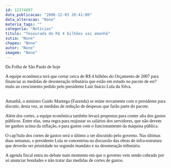```yaml
---
id: 12374897
data_publicacao: "2006-12-03 20:41:00"
data_alteracao: "None"
materia_tags: ""
categoria: "Notícias"
titulo: "Tesourada de R$ 4 bilhões sai amanhã"
sutia: "None"
chapeu: "None"
autor: "None"
imagem: "None"
---
```

<p><P><FONT face=Verdana>Da Folha de São Paulo de hoje</FONT></P></p>
<p><P><FONT face=Verdana>A equipe econômica terá que cortar cerca de R$ 4 bilhões do Orçamento de 2007 para financiar as medidas de desoneração tributária que estão em estudo no pacote de est?mulo ao crescimento pedido pelo presidente Luiz Inácio Lula da Silva.</FONT></P><FONT face=Verdana></p>
<p><P><BR>Amanhã, o ministro Guido Mantega (Fazenda) se reúne novamente com o presidente para discutir, desta vez, as medidas de redução de despesas que farão parte do pacote.<BR></P></p>
<p><P>Além dos cortes, a equipe econômica também levará propostas para conter alta dos gastos públicos. Entre elas, uma regra para reajustar os salários dos servidores, que não devem ter ganhos acima da inflação, e para gastos com o funcionamento da máquina pública.<BR></P></p>
<p><P>O cap?tulo dos cortes de gastos será o último a ser discutido pelo governo. Nas últimas duas semanas, o presidente Lula se concentrou na discussão das obras de infra-estrutura que deverão ser prioridade no segundo mandato e na desoneração tributária. </P></p>
<p><P>A agenda fiscal entra no debate num momento em que o governo vem sendo cobrado por só anunciar bondades e não tratar das medidas de cortes de gastos.<BR></P></FONT> </p>
